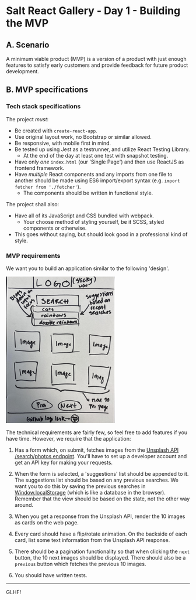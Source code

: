 # Salt React Gallery - Day 1 - Building the MVP

## A. Scenario

A minimum viable product (MVP) is a version of a product with just enough features to satisfy early customers and provide feedback for future product development.

## B. MVP specifications

### Tech stack specifications

The project _must_:

* Be created with `create-react-app`.
* Use original layout work, no Bootstrap or similar allowed.
* Be responsive, with mobile first in mind.
* Be tested up using Jest as a testrunner, and utilize React Testing Library.
  * At the end of the day at least one test with snapshot testing.
* Have only _one_ `index.html` (our 'Single Page') and then use ReactJS as frontend framework.
* Have _multiple_ React components and any imports from one file to another should be made using ES6 import/export syntax (e.g. `import fetcher from './fetcher'`).
  * The components should be written in functional style.

The project shall also:

* Have all of its JavaScript and CSS bundled with webpack.
  * Your choose method of styling yourself, be it SCSS, styled components or otherwise.
* This goes without saying, but should look good in a professional kind of style.

### MVP requirements

We want you to build an application similar to the following 'design'.

<img src="design.jpg" height="400px" object-fit="contain"/>

The technical requirements are fairly few, so feel free to add features if you have time. However, we require that the application:

1. Has a form which, on submit, fetches images from the [Unsplash API /search/photos endpoint](https://unsplash.com/documentation#search-photos). You'll have to set up a developer account and get an API key for making your requests.

2. When the form is selected, a 'suggestions' list should be appended to it. The suggestions list should be based on any previous searches. We want you to do this by saving the previous searches in [Window.localStorage](https://developer.mozilla.org/en-US/docs/Web/API/Window/localStorage) (which is like a database in the browser). Remember that the view should be based on the state, not the other way around.

3. When you get a response from the Unsplash API, render the 10 images as cards on the web page.

4. Every card should have a flip/rotate animation. On the backside of each card, list some text information from the Unsplash API response.

5. There should be a pagination functionality so that when clicking the `next` button, the 10 next images should be displayed. There should also be a `previous` button which fetches the previous 10 images.

6. You should have written tests.

---

GLHF!
